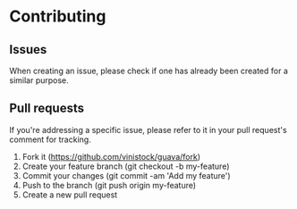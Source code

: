 # Contributing

## Issues

When creating an issue, please check if one has already been created for a similar purpose. 

## Pull requests

If you're addressing a specific issue, please refer to it in your pull request's comment for tracking.

1. Fork it (https://github.com/vinistock/guava/fork)
2. Create your feature branch (git checkout -b my-feature)
3. Commit your changes (git commit -am 'Add my feature')
4. Push to the branch (git push origin my-feature)
5. Create a new pull request
